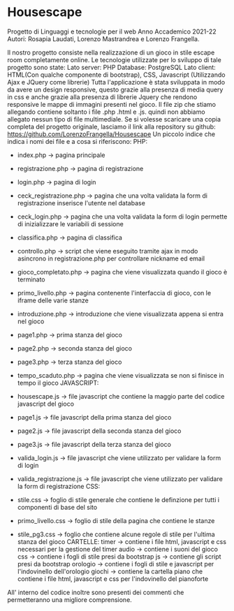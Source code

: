 # Housescape

Progetto di Linguaggi e tecnologie per il web Anno Accademico 2021-22
Autori: Rosapia Laudati, Lorenzo Mastrandrea e Lorenzo Frangella.
 
Il nostro progetto consiste nella realizzazione di un gioco in stile escape room completamente online.
Le tecnologie utilizzate per lo sviluppo di tale progetto sono state:
Lato server: PHP
Database: PostgreSQL
Lato client: HTML(Con qualche componente di bootstrap), CSS, Javascript (Utilizzando Ajax e JQuery come librerie)
Tutta l'applicazione è stata sviluppata in modo da avere un design responsive, questo grazie alla presenza di media query in css e anche grazie alla presenza di librerie Jquery che rendono responsive le mappe di immagini presenti nel gioco.
Il file zip che stiamo allegando contiene soltanto i file .php .html e .js. quindi non abbiamo allegato nessun tipo di file multimediale. Se si volesse scaricare una copia completa del progetto originale, lasciamo il link alla repository su github: https://github.com/LorenzoFrangella/Housescape
Un piccolo indice che indica i nomi dei file e a cosa si riferiscono:
PHP:
- index.php -> pagina principale
- registrazione.php -> pagina di registrazione
- login.php -> pagina di login
- ceck_registrazione.php -> pagina che una volta validata la form di registrazione inserisce l'utente nel database
- ceck_login.php -> pagina che una volta validata la form di login permette di inizializzare le variabili di sessione
- classifica.php -> pagina di classifica
- controllo.php -> script che viene eseguito tramite ajax in modo asincrono in registrazione.php per controllare nickname ed email
- gioco_completato.php -> pagina che viene visualizzata quando il gioco è terminato
- primo_livello.php -> pagina contenente l'interfaccia di gioco, con le iframe delle varie stanze
- introduzione.php -> introduzione che viene visualizzata appena si entra nel gioco
- page1.php -> prima stanza del gioco
- page2.php -> seconda stanza del gioco
- page3.php -> terza stanza del gioco
- tempo_scaduto.php -> pagina che viene visualizzata se non si finisce in tempo il gioco
JAVASCRIPT:
- housescape.js -> file javascript che contiene la maggio parte del codice javascript del gioco
- page1.js -> file javascript della prima stanza del gioco
- page2.js -> file javascript della seconda stanza del gioco
- page3.js -> file javascript della terza stanza del gioco
- valida_login.js -> file javascript che viene utilizzato per validare la form di login
- valida_registrazione.js -> file javascript che viene utilizzato per validare la form di registrazione
CSS:
 
- stile.css -> foglio di stile generale che contiene le definzione per tutti i componenti di base del sito
- primo_livello.css -> foglio di stile della pagina che contiene le stanze
- stile_pg3.css -> foglio che contiene alcune regole di stile per l'ultima stanza del gioco
CARTELLE:
timer -> contiene i file html, javascript e css necessari per la gestione del timer
audio -> contiene i suoni del gioco
css -> contiene i fogli di stile presi da bootstrap
js -> contiene gli script presi da bootstrap
orologio -> contiene i fogli di stile e javascript per l'indovinello dell'orologio
giochi -> contiene la cartella piano che contiene i file html, javascript e css per l'indovinello del pianoforte
 
All' interno del codice inoltre sono presenti dei commenti che permetteranno una migliore comprensione.

